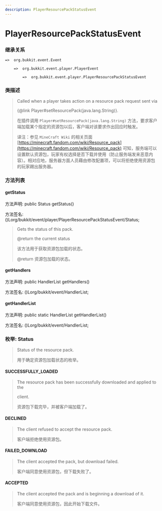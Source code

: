 ```yaml
---
description: PlayerResourcePackStatusEvent
---
```


# PlayerResourcePackStatusEvent

### 继承关系

    =>  org.bukkit.event.Event

        =>  org.bukkit.event.player.PlayerEvent

            =>  org.bukkit.event.player.PlayerResourcePackStatusEvent

### 类描述

> Called when a player takes action on a resource pack request sent via
>
> {@link Player#setResourcePack(java.lang.String)}.
> 
> 在插件调用 `Player#setResourcePack(java.lang.String)` 方法，要求客户端加载某个指定的资源包以后，客户端对该要求作出回应时触发。
>
> 译注：参见 `MineCraft Wiki` 的相关页面 [https://minecraft.fandom.com/wiki/Resource_pack](https://minecraft.fandom.com/wiki/Resource_pack) 可知，服务端可以设置默认资源包，玩家有权选择是否下载并使用（防止服务端发来恶意内容）。相对应地，服务器方面人员藉由修改配置项，可以将拒绝使用资源包的玩家踢出服务器。

### 方法列表

#### getStatus

方法声明: public Status getStatus()

方法签名: ()Lorg/bukkit/event/player/PlayerResourcePackStatusEvent/Status;

> Gets the status of this pack.
>
> @return the current status
>
> 该方法用于获取资源包加载的状态。
>
> @return 资源包加载的状态。

#### getHandlers

方法声明: public HandlerList getHandlers()

方法签名: ()Lorg/bukkit/event/HandlerList;

#### getHandlerList

方法声明: public static HandlerList getHandlerList()

方法签名: ()Lorg/bukkit/event/HandlerList;

### 枚举: Status

> Status of the resource pack.
>
> 用于确定资源包加载状态的枚举。

#### SUCCESSFULLY_LOADED

> The resource pack has been successfully downloaded and applied to the
>
> client.
>
> 资源包下载完毕，并被客户端加载了。

#### DECLINED

> The client refused to accept the resource pack.
>
> 客户端拒绝使用资源包。

#### FAILED_DOWNLOAD

> The client accepted the pack, but download failed.
>
> 客户端同意使用资源包，但下载失败了。

#### ACCEPTED

> The client accepted the pack and is beginning a download of it.
>
> 客户端同意使用资源包，因此开始下载文件。